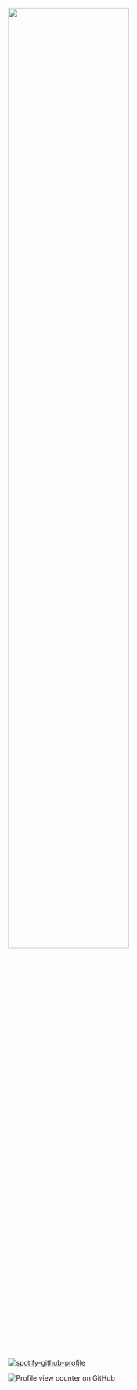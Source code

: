 <img src="https://readme-typing-svg.demolab.com?font=Times&weight=500&size=50&duration=4000&pause=300&color=F3BF78&Left=true&vLeftr=true&repeat=false&random=false&width=1300&height=65&lines=Mags/Joel+he/she+20" width="70%" /></img>

[![spotify-github-profile](https://spotify-github-profile.kittinanx.com/api/view?uid=31g57xljnisrkckk7rw2yaqmswva&cover_image=true&theme=novatorem&show_offline=false&background_color=121212&interchange=false&bar_color=f3bf78&bar_color_cover=false)](https://github.com/kittinan/spotify-github-profile)


![Profile view counter on GitHub](https://komarev.com/ghpvc/?username=wallaru)
